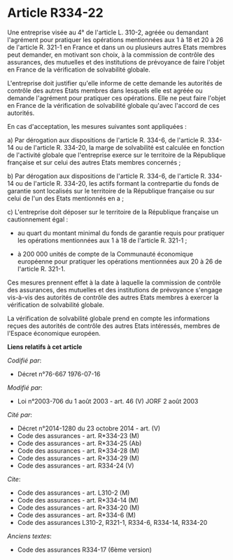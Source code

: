# Article R334-22

Une entreprise visée au 4° de l'article L. 310-2, agréée ou demandant l'agrément pour pratiquer les opérations mentionnées
aux 1 à 18 et 20 à 26 de l'article R. 321-1 en France et dans un ou plusieurs autres Etats membres peut demander, en motivant
son choix, à la commission de contrôle des assurances, des mutuelles et des institutions de prévoyance de faire l'objet en
France de la vérification de solvabilité globale.

L'entreprise doit justifier qu'elle informe de cette demande les autorités de contrôle des autres Etats membres dans lesquels
elle est agréée ou demande l'agrément pour pratiquer ces opérations. Elle ne peut faire l'objet en France de la vérification
de solvabilité globale qu'avec l'accord de ces autorités.

En cas d'acceptation, les mesures suivantes sont appliquées :

a) Par dérogation aux dispositions de l'article R. 334-6, de l'article R. 334-14 ou de l'article R. 334-20, la marge de
solvabilité est calculée en fonction de l'activité globale que l'entreprise exerce sur le territoire de la République
française et sur celui des autres Etats membres concernés ;

b) Par dérogation aux dispositions de l'article R. 334-6, de l'article R. 334-14 ou de l'article R. 334-20, les actifs
formant la contrepartie du fonds de garantie sont localisés sur le territoire de la République française ou sur celui de l'un
des Etats mentionnés en a ;

c) L'entreprise doit déposer sur le territoire de la République française un cautionnement égal :

- au quart du montant minimal du fonds de garantie requis pour pratiquer les opérations mentionnées aux 1 à 18 de l'article
R. 321-1 ;

- à 200 000 unités de compte de la Communauté économique européenne pour pratiquer les opérations mentionnées aux 20 à 26 de
l'article R. 321-1.

Ces mesures prennent effet à la date à laquelle la commission de contrôle des assurances, des mutuelles et des institutions
de prévoyance s'engage vis-à-vis des autorités de contrôle des autres Etats membres à exercer la vérification de solvabilité
globale.

La vérification de solvabilité globale prend en compte les informations reçues des autorités de contrôle des autres Etats
intéressés, membres de l'Espace économique européen.

**Liens relatifs à cet article**

_Codifié par_:

  - Décret n°76-667 1976-07-16

_Modifié par_:

  - Loi n°2003-706 du 1 août 2003 - art. 46 (V) JORF 2 août 2003

_Cité par_:

  - Décret n°2014-1280 du 23 octobre 2014 - art. (V)
  - Code des assurances - art. R*334-23 (M)
  - Code des assurances - art. R*334-25 (Ab)
  - Code des assurances - art. R*334-28 (M)
  - Code des assurances - art. R*334-29 (M)
  - Code des assurances - art. R334-24 (V)

_Cite_:

  - Code des assurances - art. L310-2 (M)
  - Code des assurances - art. R*334-14 (M)
  - Code des assurances - art. R*334-20 (M)
  - Code des assurances - art. R*334-6 (M)
  - Code des assurances L310-2, R321-1, R334-6, R334-14, R334-20

_Anciens textes_:

  - Code des assurances R334-17 (6ème version)
